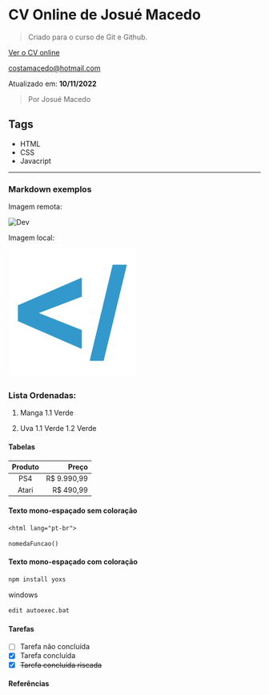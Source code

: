 # CV Online de Josué Macedo
> Criado para o curso de Git e Github.

[Ver o CV online]([urlcv] "Acessar o CV")

<costamacedo@hotmail.com>

Atualizado em: **10/11/2022**

> Por Josué Macedo

## Tags
- HTML
- CSS
- Javacript

---

### Markdown exemplos

Imagem remota:

![Dev](https://www.codeur.com/blog/wp-content/uploads/2021/04/image-crea-1-740x447.jpg "Dev")

Imagem local:

![Logo](images/favicon.png "Logo")

### Lista Ordenadas:
1. Manga
	1.1 Verde

1. Uva
	1.1 Verde
	1.2 Verde

#### Tabelas
Produto | Preço
:-------: | -----:
PS4 | R$ 9.990,99
Atari | R$ 490,99

#### Texto mono-espaçado sem coloração
```
<html lang="pt-br">
```

`nomedaFuncao()`

#### Texto mono-espaçado com coloração
```sh
npm install yoxs
```
windows
```sh
edit autoexec.bat
```



#### Tarefas

- [ ] Tarefa não concluída
- [x] Tarefa concluída
- [x] ~~Tarefa concluída riscada~~

#### Referências
[urlcv]: https://josumacedo.github.io/
